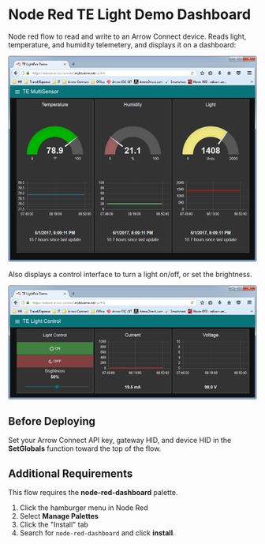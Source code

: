 Node Red TE Light Demo Dashboard
================================

Node red flow to read and write to an Arrow Connect device. Reads light, temperature, and humidity telemetery, and displays it on a dashboard:

![Dashboard example](https://github.com/Arrow-IoT/TE_LightFair_Demo/raw/master/Documentation/red-dashboard-gauges.png)

Also displays a control interface to turn a light on/off, or set the brightness.

![Control example](https://github.com/Arrow-IoT/TE_LightFair_Demo/raw/master/Documentation/red-dashboard-control.png)

## Before Deploying

Set your Arrow Connect API key, gateway HID, and device HID in the **SetGlobals** function toward the top of the flow.



## Additional Requirements

This flow requires the **node-red-dashboard** palette.

1. Click the hamburger menu in Node Red
2. Select **Manage Palettes**
3. Click the "Install" tab
4. Search for `node-red-dashboard` and click **install**.
